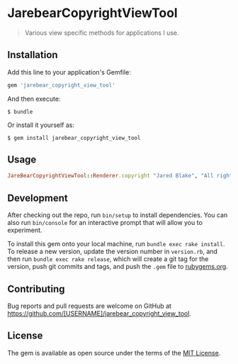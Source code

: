 # JarebearCopyrightViewTool

> Various view specific methods for applications I use.

## Installation

Add this line to your application's Gemfile:

```ruby
gem 'jarebear_copyright_view_tool'
```

And then execute:

    $ bundle

Or install it yourself as:

    $ gem install jarebear_copyright_view_tool

## Usage

```ruby
JareBearCopyrightViewTool::Renderer.copyright "Jared Blake", "All rights reserved."
```

## Development

After checking out the repo, run `bin/setup` to install dependencies. You can also run `bin/console` for an interactive prompt that will allow you to experiment.

To install this gem onto your local machine, run `bundle exec rake install`. To release a new version, update the version number in `version.rb`, and then run `bundle exec rake release`, which will create a git tag for the version, push git commits and tags, and push the `.gem` file to [rubygems.org](https://rubygems.org).

## Contributing

Bug reports and pull requests are welcome on GitHub at https://github.com/[USERNAME]/jarebear_copyright_view_tool.

## License

The gem is available as open source under the terms of the [MIT License](https://opensource.org/licenses/MIT).
